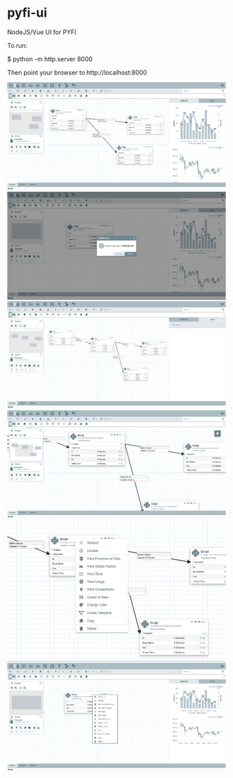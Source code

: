 # pyfi-ui
NodeJS/Vue UI for PYFI

To run:

$ python -m http.server 8000

Then point your browser to http://localhost:8000


![flow1](./screens/pyfi1.png)
![flow2](./screens/pyfi2.png)
![flow3](./screens/pyfi3.png)
![flow4](./screens/pyfi4.png)
![flow5](./screens/pyfi5.png)
![flow6](./screens/pyfi6.png)